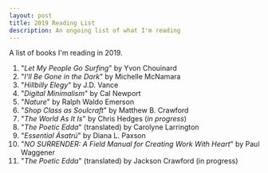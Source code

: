 ```yaml
---
layout: post
title: 2019 Reading List
description: An ongoing list of what I'm reading
---
```


A list of books I'm reading in 2019.

1. "_Let My People Go Surfing_" by Yvon Chouinard
2. "_I'll Be Gone in the Dark_" by Michelle McNamara
3. "_Hillbilly Elegy_" by J.D. Vance
4. "_Digital Minimalism_" by Cal Newport
5. "_Nature_" by Ralph Waldo Emerson
6. "_Shop Class as Soulcraft_" by Matthew B. Crawford
7. "_The World As It Is_" by Chris Hedges (_in progress_)
8. "_The Poetic Edda_" (translated) by Carolyne Larrington
9. "_Essential Ásatrú_" by Diana L. Paxson
10. "_NO SURRENDER: A Field Manual for Creating Work With Heart_" by Paul Waggener
11. "_The Poetic Edda_" (translated) by Jackson Crawford (in progress)
